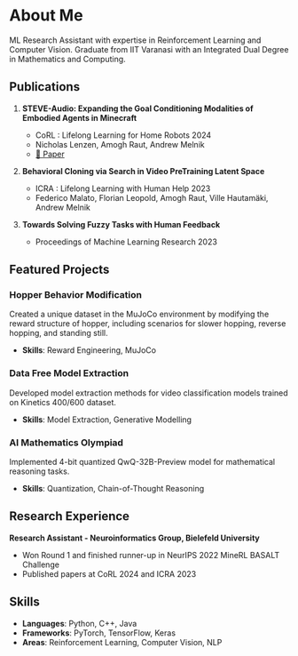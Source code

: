 # About Me

ML Research Assistant with expertise in Reinforcement Learning and Computer Vision. Graduate from IIT Varanasi with an Integrated Dual Degree in Mathematics and Computing.

## Publications

1. **STEVE-Audio: Expanding the Goal Conditioning Modalities of Embodied Agents in Minecraft**
   - CoRL : Lifelong Learning for Home Robots 2024
   - Nicholas Lenzen, Amogh Raut, Andrew Melnik
   - [📄 Paper](https://arxiv.org/abs/2412.00949)

2. **Behavioral Cloning via Search in Video PreTraining Latent Space**
   - ICRA : Lifelong Learning with Human Help 2023
   - Federico Malato, Florian Leopold, Amogh Raut, Ville Hautamäki, Andrew Melnik

3. **Towards Solving Fuzzy Tasks with Human Feedback**
   - Proceedings of Machine Learning Research 2023

## Featured Projects

### Hopper Behavior Modification
Created a unique dataset in the MuJoCo environment by modifying the reward structure of hopper, including scenarios for slower hopping, reverse hopping, and standing still.
- **Skills**: Reward Engineering, MuJoCo

### Data Free Model Extraction
Developed model extraction methods for video classification models trained on Kinetics 400/600 dataset.
- **Skills**: Model Extraction, Generative Modelling

### AI Mathematics Olympiad
Implemented 4-bit quantized QwQ-32B-Preview model for mathematical reasoning tasks.
- **Skills**: Quantization, Chain-of-Thought Reasoning

## Research Experience

**Research Assistant - Neuroinformatics Group, Bielefeld University**
- Won Round 1 and finished runner-up in NeurIPS 2022 MineRL BASALT Challenge
- Published papers at CoRL 2024 and ICRA 2023

## Skills
- **Languages**: Python, C++, Java
- **Frameworks**: PyTorch, TensorFlow, Keras
- **Areas**: Reinforcement Learning, Computer Vision, NLP